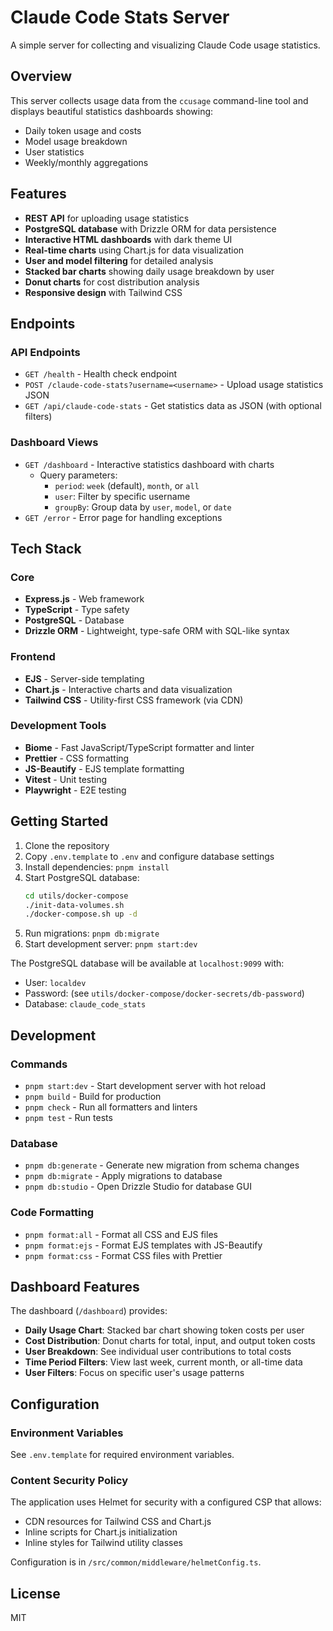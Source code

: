 # Claude Code Stats Server

A simple server for collecting and visualizing Claude Code usage statistics.

## Overview

This server collects usage data from the `ccusage` command-line tool and displays beautiful statistics dashboards showing:
- Daily token usage and costs
- Model usage breakdown
- User statistics
- Weekly/monthly aggregations

## Features

- **REST API** for uploading usage statistics
- **PostgreSQL database** with Drizzle ORM for data persistence
- **Interactive HTML dashboards** with dark theme UI
- **Real-time charts** using Chart.js for data visualization
- **User and model filtering** for detailed analysis
- **Stacked bar charts** showing daily usage breakdown by user
- **Donut charts** for cost distribution analysis
- **Responsive design** with Tailwind CSS

## Endpoints

### API Endpoints
- `GET /health` - Health check endpoint
- `POST /claude-code-stats?username=<username>` - Upload usage statistics JSON
- `GET /api/claude-code-stats` - Get statistics data as JSON (with optional filters)

### Dashboard Views
- `GET /dashboard` - Interactive statistics dashboard with charts
  - Query parameters:
    - `period`: `week` (default), `month`, or `all`
    - `user`: Filter by specific username
    - `groupBy`: Group data by `user`, `model`, or `date`
- `GET /error` - Error page for handling exceptions

## Tech Stack

### Core
- **Express.js** - Web framework
- **TypeScript** - Type safety
- **PostgreSQL** - Database
- **Drizzle ORM** - Lightweight, type-safe ORM with SQL-like syntax

### Frontend
- **EJS** - Server-side templating
- **Chart.js** - Interactive charts and data visualization
- **Tailwind CSS** - Utility-first CSS framework (via CDN)

### Development Tools
- **Biome** - Fast JavaScript/TypeScript formatter and linter
- **Prettier** - CSS formatting
- **JS-Beautify** - EJS template formatting
- **Vitest** - Unit testing
- **Playwright** - E2E testing

## Getting Started

1. Clone the repository
2. Copy `.env.template` to `.env` and configure database settings
3. Install dependencies: `pnpm install`
4. Start PostgreSQL database:
   ```bash
   cd utils/docker-compose
   ./init-data-volumes.sh
   ./docker-compose.sh up -d
   ```
5. Run migrations: `pnpm db:migrate`
6. Start development server: `pnpm start:dev`

The PostgreSQL database will be available at `localhost:9099` with:
- User: `localdev`
- Password: (see `utils/docker-compose/docker-secrets/db-password`)
- Database: `claude_code_stats`

## Development

### Commands
- `pnpm start:dev` - Start development server with hot reload
- `pnpm build` - Build for production
- `pnpm check` - Run all formatters and linters
- `pnpm test` - Run tests

### Database
- `pnpm db:generate` - Generate new migration from schema changes
- `pnpm db:migrate` - Apply migrations to database
- `pnpm db:studio` - Open Drizzle Studio for database GUI

### Code Formatting
- `pnpm format:all` - Format all CSS and EJS files
- `pnpm format:ejs` - Format EJS templates with JS-Beautify
- `pnpm format:css` - Format CSS files with Prettier

## Dashboard Features

The dashboard (`/dashboard`) provides:
- **Daily Usage Chart**: Stacked bar chart showing token costs per user
- **Cost Distribution**: Donut charts for total, input, and output token costs
- **User Breakdown**: See individual user contributions to total costs
- **Time Period Filters**: View last week, current month, or all-time data
- **User Filters**: Focus on specific user's usage patterns

## Configuration

### Environment Variables
See `.env.template` for required environment variables.

### Content Security Policy
The application uses Helmet for security with a configured CSP that allows:
- CDN resources for Tailwind CSS and Chart.js
- Inline scripts for Chart.js initialization
- Inline styles for Tailwind utility classes

Configuration is in `/src/common/middleware/helmetConfig.ts`.

## License

MIT